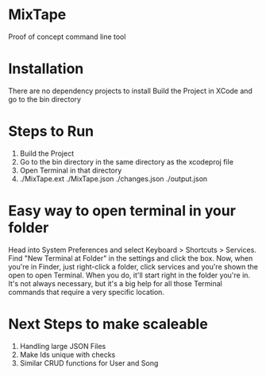 # MixTape
Proof of concept command line tool

# Installation
There are no dependency projects to install
Build the Project in XCode and go to the bin directory 

# Steps to Run
1. Build the Project
2. Go to the bin directory in the same directory as the xcodeproj file
3. Open Terminal in that directory
4. ./MixTape.ext ./MixTape.json ./changes.json ./output.json

# Easy way to open terminal in your folder
Head into System Preferences and select Keyboard > Shortcuts > Services. Find "New Terminal at Folder" in the settings and click the box. Now, when you're in Finder, just right-click a folder, click services and you're shown the open to open Terminal. When you do, it'll start right in the folder you're in. It's not always necessary, but it's a big help for all those Terminal commands that require a very specific location.

# Next Steps to make scaleable
1. Handling large JSON Files
2. Make Ids unique with checks
3. Similar CRUD functions for User and Song
